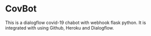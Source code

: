 # CovBot
This is a dialogflow covid-19 chabot with webhook flask python.
It is integrated with using Github, Heroku and Dialogflow.

